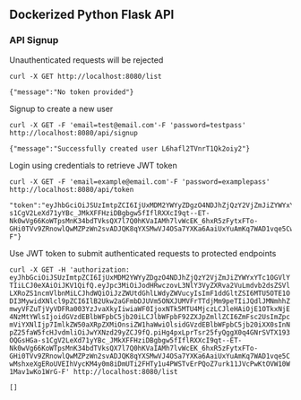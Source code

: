 ## Dockerized Python Flask API

### API Signup

Unauthenticated requests will be rejected

`curl -X GET http://localhost:8080/list`

```
{"message":"No token provided"}
```

Signup to create a new user

`curl -X GET -F 'email=test@email.com'-F 'password=testpass' http://localhost:8080/api/signup`

```
{"message":"Successfully created user L6hafl2TVnrT1Qk2oiy2"}
```

Login using credentials to retrieve JWT token

`curl -X GET -F 'email=example@email.com'-F 'password=examplepass' http://localhost:8080/api/token`

```
"token":"eyJhbGciOiJSUzImtpZCI6IjUxMDM2YWYyZDgzO4NDJhZjQzY2VjZmJiZYWYxYTc1OGVlYTIiLCJ0eXAiOiJKV1QifQ.eyJpc3MiOiJodHRwczovL3NlY3VyZXRva2VuLmdvb2dsZSVlLXRoZS1ncmVlbnMiLCJhdWQiOiJzZWUtdGhlLWdyZWVucyIsImF1ddGltZSI6MTU5OTE1ODI3MywidXNlcl9pZCI6IlB2Ukw2aGFmbDJUVm5ONXJUMVFrTTdjMm9peTIiJQdlJMNmhhZmwyVFZuTjVyVDFRa003YzJvaXkyIiwiaWF0IjoxNTk5MTU4MjczLCJleHAiOjE1OTkxNjE4NzMtYWlsIjoidGVzdEBlbWFpbC5jb20iLCJlbWFpbF92ZXJpZmllZCI6ZmFsc2UsImZpcmViYXNlIjp7ImlkZW50aXRpZXMiOnsiZW1haWwiOlsidGVzdEBlbWFpbC5jb20iXX0sInNpZ25faW5fcHJvdmliOiJwYXNzd29yZCJ9fQ.piHg4pxLprTsr25fyQggX0q4GNrSVTX193OQGsHGa-s1CgV2LeXd71yYBc_JMkXFFHziDBgbgw5fIflRXXcI9qt--ET-Nk0wVg66KoWTpsMnK34bdTVksQX7l7Q0hKVaIAMh7lvWcEK_6hxR5zFytxFTo-GHi0TVv9ZRnowlQwMZPzWn2svADJQK8qYXSMwVJ4OSa7YXKa6AaiUxYuAmKq7WAD1vqe5CwMshxeXgERoUVEIhVycKM4y0m8iDmUTi2FHTy1u4PWSTvErPQoZ7urk11JVcPwKtOVW10W1Mav1wKo1WrG-F"}
```

Use JWT token to submit authenticated requests to protected endpoints

`curl -X GET -H 'authorization: eyJhbGciOiJSUzImtpZCI6IjUxMDM2YWYyZDgzO4NDJhZjQzY2VjZmJiZYWYxYTc1OGVlYTIiLCJ0eXAiOiJKV1QifQ.eyJpc3MiOiJodHRwczovL3NlY3VyZXRva2VuLmdvb2dsZSVlLXRoZS1ncmVlbnMiLCJhdWQiOiJzZWUtdGhlLWdyZWVucyIsImF1ddGltZSI6MTU5OTE1ODI3MywidXNlcl9pZCI6IlB2Ukw2aGFmbDJUVm5ONXJUMVFrTTdjMm9peTIiJQdlJMNmhhZmwyVFZuTjVyVDFRa003YzJvaXkyIiwiaWF0IjoxNTk5MTU4MjczLCJleHAiOjE1OTkxNjE4NzMtYWlsIjoidGVzdEBlbWFpbC5jb20iLCJlbWFpbF92ZXJpZmllZCI6ZmFsc2UsImZpcmViYXNlIjp7ImlkZW50aXRpZXMiOnsiZW1haWwiOlsidGVzdEBlbWFpbC5jb20iXX0sInNpZ25faW5fcHJvdmliOiJwYXNzd29yZCJ9fQ.piHg4pxLprTsr25fyQggX0q4GNrSVTX193OQGsHGa-s1CgV2LeXd71yYBc_JMkXFFHziDBgbgw5fIflRXXcI9qt--ET-Nk0wVg66KoWTpsMnK34bdTVksQX7l7Q0hKVaIAMh7lvWcEK_6hxR5zFytxFTo-GHi0TVv9ZRnowlQwMZPzWn2svADJQK8qYXSMwVJ4OSa7YXKa6AaiUxYuAmKq7WAD1vqe5CwMshxeXgERoUVEIhVycKM4y0m8iDmUTi2FHTy1u4PWSTvErPQoZ7urk11JVcPwKtOVW10W1Mav1wKo1WrG-F' http://localhost:8080/list`

```
[]
```